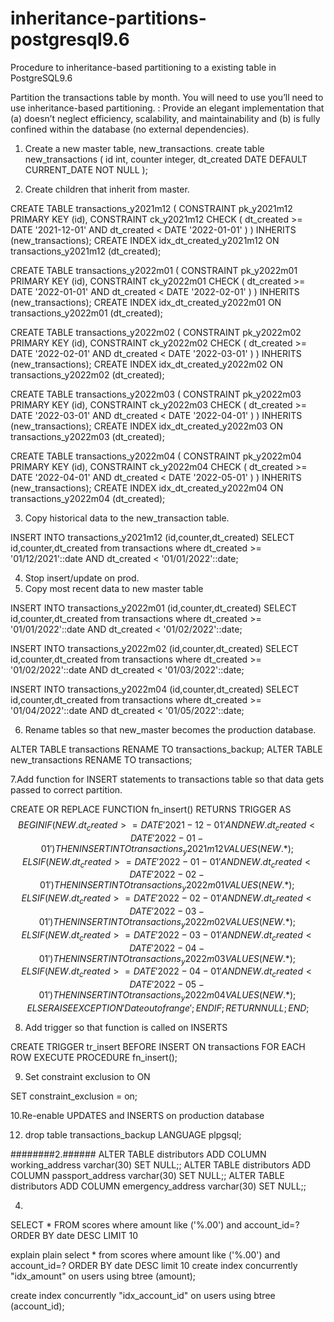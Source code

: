 # inheritance-partitions-postgresql9.6
Procedure to inheritance-based partitioning to a existing table in PostgreSQL9.6

Partition the transactions table by month. You will need to use you’ll need to use inheritance-based partitioning.
: Provide an elegant implementation that 
(a) doesn’t neglect efficiency, scalability, and maintainability and 
(b) is fully confined within the database (no external dependencies).

1. Create a new master table, new_transactions.
create table new_transactions (
id int,
counter     integer,
dt_created  DATE DEFAULT CURRENT_DATE NOT NULL
);

2. Create children that inherit from master.

CREATE TABLE transactions_y2021m12 (
    CONSTRAINT pk_y2021m12 PRIMARY KEY (id),
    CONSTRAINT ck_y2021m12 CHECK ( dt_created >= DATE '2021-12-01' AND dt_created < DATE '2022-01-01'  )
) INHERITS (new_transactions);
CREATE INDEX idx_dt_created_y2021m12 ON transactions_y2021m12 (dt_created);

CREATE TABLE transactions_y2022m01 (
    CONSTRAINT pk_y2022m01 PRIMARY KEY (id),
    CONSTRAINT ck_y2022m01 CHECK ( dt_created >= DATE '2022-01-01' AND dt_created < DATE '2022-02-01'  )
) INHERITS (new_transactions);
CREATE INDEX idx_dt_created_y2022m01 ON transactions_y2022m01 (dt_created);

CREATE TABLE transactions_y2022m02 (
    CONSTRAINT pk_y2022m02 PRIMARY KEY (id),
    CONSTRAINT ck_y2022m02 CHECK ( dt_created >= DATE '2022-02-01' AND dt_created < DATE '2022-03-01'  )
) INHERITS (new_transactions);
CREATE INDEX idx_dt_created_y2022m02 ON transactions_y2022m02 (dt_created);

CREATE TABLE transactions_y2022m03 (
    CONSTRAINT pk_y2022m03 PRIMARY KEY (id),
    CONSTRAINT ck_y2022m03 CHECK ( dt_created >= DATE '2022-03-01' AND dt_created < DATE '2022-04-01'  )
) INHERITS (new_transactions);
CREATE INDEX idx_dt_created_y2022m03 ON transactions_y2022m03 (dt_created);


CREATE TABLE transactions_y2022m04 (
    CONSTRAINT pk_y2022m04 PRIMARY KEY (id),
    CONSTRAINT ck_y2022m04 CHECK ( dt_created >= DATE '2022-04-01' AND dt_created < DATE '2022-05-01'  )
) INHERITS (new_transactions);
CREATE INDEX idx_dt_created_y2022m04 ON transactions_y2022m04 (dt_created);


3. Copy historical data to the new_transaction table.

INSERT INTO transactions_y2021m12 (id,counter,dt_created)
SELECT id,counter,dt_created
from transactions
where dt_created >= '01/12/2021'::date AND dt_created < '01/01/2022'::date;

4. Stop insert/update on prod.
5. Copy most recent data to new master table

INSERT INTO transactions_y2022m01 (id,counter,dt_created)
SELECT id,counter,dt_created
from transactions
where dt_created >= '01/01/2022'::date AND dt_created < '01/02/2022'::date;

INSERT INTO transactions_y2022m02 (id,counter,dt_created)
SELECT id,counter,dt_created
from transactions
where dt_created >= '01/02/2022'::date AND dt_created < '01/03/2022'::date;

INSERT INTO transactions_y2022m04 (id,counter,dt_created)
SELECT id,counter,dt_created
from transactions
where dt_created >= '01/04/2022'::date AND dt_created < '01/05/2022'::date;


6. Rename tables so that new_master becomes the production database.

ALTER TABLE transactions RENAME TO transactions_backup;
ALTER TABLE new_transactions RENAME TO transactions;

7.Add function for INSERT statements to transactions table so that data gets passed to correct partition.

CREATE OR REPLACE FUNCTION fn_insert() RETURNS TRIGGER AS $$
BEGIN
    IF ( NEW.dt_created >= DATE '2021-12-01' AND
         NEW.dt_created < DATE '2022-01-01' ) THEN
        INSERT INTO transactions_y2021m12 VALUES (NEW.*);
    ELSIF ( NEW.dt_created >= DATE '2022-01-01' AND
         NEW.dt_created < DATE '2022-02-01' ) THEN
        INSERT INTO transactions_y2022m01 VALUES (NEW.*);
    ELSIF ( NEW.dt_created >= DATE '2022-02-01' AND
         NEW.dt_created < DATE '2022-03-01' ) THEN
        INSERT INTO transactions_y2022m02 VALUES (NEW.*);
    ELSIF ( NEW.dt_created >= DATE '2022-03-01' AND
         NEW.dt_created < DATE '2022-04-01' ) THEN
        INSERT INTO transactions_y2022m03 VALUES (NEW.*);
    ELSIF ( NEW.dt_created >= DATE '2022-04-01' AND
         NEW.dt_created < DATE '2022-05-01' ) THEN
        INSERT INTO transactions_y2022m04 VALUES (NEW.*);
    ELSE
        RAISE EXCEPTION 'Date out of range';
    END IF;
    RETURN NULL;
END;
$$

8. Add trigger so that function is called on INSERTS

CREATE TRIGGER tr_insert BEFORE INSERT ON transactions
FOR EACH ROW EXECUTE PROCEDURE fn_insert();

9. Set constraint exclusion to ON

SET constraint_exclusion = on;

10.Re-enable UPDATES and INSERTS on production database

12. drop table transactions_backup
LANGUAGE plpgsql;

 
########2.######
ALTER TABLE distributors ADD COLUMN working_address varchar(30) SET NULL;;
ALTER TABLE distributors ADD COLUMN passport_address varchar(30) SET NULL;;
ALTER TABLE distributors ADD COLUMN emergency_address varchar(30) SET NULL;;


4.
SELECT
 *
FROM
  scores
  where amount like ('%.00') and account_id=?
ORDER BY date DESC
LIMIT 10

explain plain select * from scores where amount like ('%.00') and account_id=? ORDER BY date DESC limit 10
create index concurrently "idx_amount"
on users using btree (amount);

create index concurrently "idx_account_id"
on users using btree (account_id);
